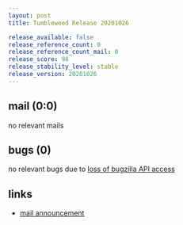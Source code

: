 ```yaml
---
layout: post
title: Tumbleweed Release 20201026

release_available: false
release_reference_count: 0
release_reference_count_mail: 0
release_score: 98
release_stability_level: stable
release_version: 20201026
---
```


## mail (0:0)

no relevant mails

## bugs (0)

<!--more-->

no relevant bugs due to [loss of bugzilla API access](https://bugzilla.opensuse.org/show_bug.cgi?id=1157722)



## links

- [mail announcement](https://lists.opensuse.org/opensuse-factory/2020-10/msg00294.html)
